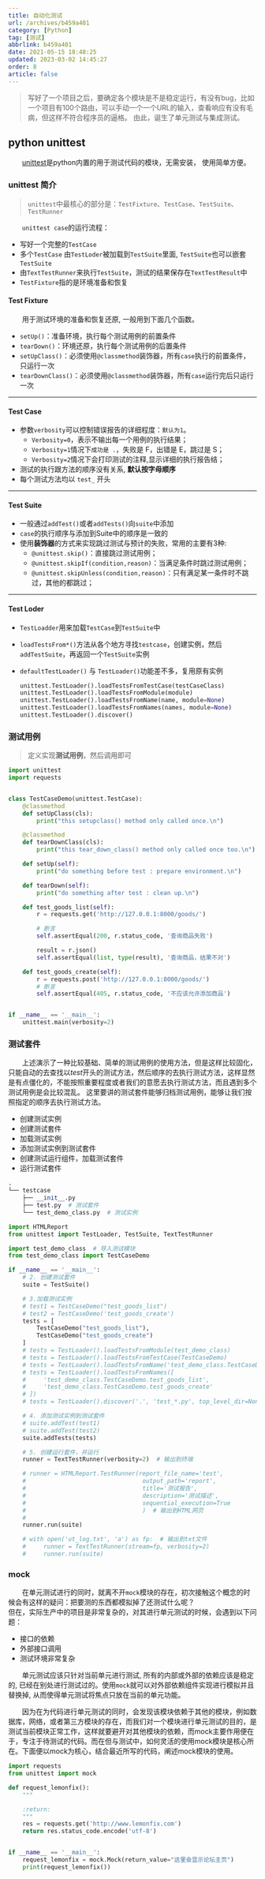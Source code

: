 ```yaml
---
title: 自动化测试
url: /archives/b459a401
category: [Python]
tag: [测试]
abbrlink: b459a401
date: 2021-05-15 18:48:25
updated: 2023-03-02 14:45:27
order: 8
article: false
---
```



> 写好了一个项目之后，要确定各个模块是不是稳定运行，有没有bug，比如一个项目有100个路由，可以手动一个一个URL的输入，查看响应有没有毛病，但这样不符合程序员的逼格。
> 由此，诞生了单元测试与集成测试。

## python unittest

　　[unittest](https://docs.python.org/3.7/library/unittest.html)是python内置的用于测试代码的模块，无需安装， 使用简单方便。

### unittest 简介

> `unittest`中最核心的部分是：`TestFixture`、`TestCase`、`TestSuite`、`TestRunner`

　　`unittest case`的运行流程：

- 写好一个完整的`TestCase`
- 多个`TestCase` 由`TestLoder`被加载到`TestSuite`里面, `TestSuite`也可以嵌套`TestSuite`
- 由`TextTestRunner`来执行`TestSuite`，测试的结果保存在`TextTestResult`中
- `TestFixture`指的是环境准备和恢复

#### Test Fixture

　　用于测试环境的准备和恢复还原, 一般用到下面几个函数。

- `setUp()`：准备环境，执行每个测试用例的前置条件
- `tearDown()`：环境还原，执行每个测试用例的后置条件
- `setUpClass()`：必须使用`@classmethod`装饰器，所有`case`执行的前置条件，只运行一次
- `tearDownClass()`：必须使用`@classmethod`装饰器，所有`case`运行完后只运行一次

---

#### Test Case

- 参数`verbosity`可以控制错误报告的详细程度：`默认为1`。
  - `Verbosity=0`，表示不输出每一个用例的执行结果；
  - `Verbosity=1`情况下`成功是 .`，失败是 F，出错是 E，跳过是 S；
  - `Verbosity=2`情况下会打印测试的注释,显示详细的执行报告结；
- 测试的执行跟方法的顺序没有关系, **默认按字母顺序**
- 每个测试方法均以 `test_` 开头

---

#### Test Suite

- 一般通过`addTest()`或者`addTests()`向`suite`中添加
- `case`的执行顺序与添加到Suite中的顺序是一致的
- 使用**装饰器**的方式来实现跳过测试与预计的失败，常用的主要有3种:
  - `@unittest.skip()`：直接跳过测试用例；
  - `@unittest.skipIf(condition,reason)`：当满足条件时跳过测试用例；
  - `@unittest.skipUnless(condition,reason)`：只有满足某一条件时不跳过，其他的都跳过；

---

#### Test Loder

- `TestLoadder`用来加载`TestCase`到`TestSuite`中
- `loadTestsFrom*()`方法从各个地方寻找`testcase`，创建实例，然后`addTestSuite`，再返回一个`TestSuite`实例
- `defaultTestLoader()` 与 `TestLoader()`功能差不多，复用原有实例

  ```python
  unittest.TestLoader().loadTestsFromTestCase(testCaseClass)
  unittest.TestLoader().loadTestsFromModule(module)
  unittest.TestLoader().loadTestsFromName(name, module=None)
  unittest.TestLoader().loadTestsFromNames(names, module=None)
  unittest.TestLoader().discover()
  ```

### 测试用例

> 定义实现**测试用例**，然后调用即可

```python
import unittest
import requests


class TestCaseDemo(unittest.TestCase):
    @classmethod
    def setUpClass(cls):
        print("this setupclass() method only called once.\n")

    @classmethod
    def tearDownClass(cls):
        print("this tear_down_class() method only called once too.\n")

    def setUp(self):
        print("do something before test : prepare environment.\n")

    def tearDown(self):
        print("do something after test : clean up.\n")

    def test_goods_list(self):
        r = requests.get('http://127.0.0.1:8000/goods/')

        # 断言
        self.assertEqual(200, r.status_code, '查询商品失败')

        result = r.json()
        self.assertEqual(list, type(result), '查询商品，结果不对')

    def test_goods_create(self):
        r = requests.post('http://127.0.0.1:8000/goods/')
        # 断言
        self.assertEqual(405, r.status_code, '不应该允许添加商品')


if __name__ == '__main__':
    unittest.main(verbosity=2)
```

### 测试套件

　　上述演示了一种比较基础、简单的测试用例的使用方法，但是这样比较固化，只能自动的去查找以*test*开头的测试方法，然后顺序的去执行测试方法，这样显然是有点僵化的，不能按照重要程度或者我们的意愿去执行测试方法，而且遇到多个测试用例是会比较混乱。
这里要讲的测试套件能够归档测试用例，能够让我们按照指定的顺序去执行测试方法。

- 创建测试实例
- 创建测试套件
- 加载测试实例
- 添加测试实例到测试套件
- 创建测试运行组件，加载测试套件
- 运行测试套件

```python
.
└── testcase
    ├── __init__.py
    ├── test.py  # 测试套件
    └── test_demo_class.py  # 测试实例
```

```python
import HTMLReport
from unittest import TestLoader, TestSuite, TextTestRunner

import test_demo_class  # 导入测试模块
from test_demo_class import TestCaseDemo

if __name__ == '__main__':
    # 2. 创建测试套件
    suite = TestSuite()

    # 3.加载测试实例
    # test1 = TestCaseDemo("test_goods_list")
    # test2 = TestCaseDemo('test_goods_create')
    tests = [
        TestCaseDemo("test_goods_list"), 
        TestCaseDemo("test_goods_create")
    ]
    # tests = TestLoader().loadTestsFromModule(test_demo_class)
    # tests = TestLoader().loadTestsFromTestCase(TestCaseDemo)
    # tests = TestLoader().loadTestsFromName('test_demo_class.TestCaseDemo.test_goods_list')
    # tests = TestLoader().loadTestsFromNames([
    #     'test_demo_class.TestCaseDemo.test_goods_list',
    #     'test_demo_class.TestCaseDemo.test_goods_create'
    # ])
    # tests = TestLoader().discover('.', 'test_*.py', top_level_dir=None)

    # 4. 添加测试实例到测试套件
    # suite.addTest(test1)
    # suite.addTest(test2)
    suite.addTests(tests)

    # 5. 创建运行套件，并运行
    runner = TextTestRunner(verbosity=2)  # 输出到终端

    # runner = HTMLReport.TestRunner(report_file_name='test',
    #                                 output_path='report',
    #                                 title='测试报告',
    #                                 description='测试描述',
    #                                 sequential_execution=True
    #                                 )  # 输出到HTML网页
    #
    runner.run(suite)

    # with open('ut_log.txt', 'a') as fp:  # 输出到txt文件
    #     runner = TextTestRunner(stream=fp, verbosity=2)
    #     runner.run(suite)
```

### mock

　　在单元测试进行的同时，就离不开`mock`​模块的存在，初次接触这个概念的时候会有这样的疑问：把要测的东西都模拟掉了还测试什么呢？  
但在，实际生产中的项目是非常复杂的，对其进行单元测试的时候，会遇到以下问题：

* 接口的依赖
* 外部接口调用
* 测试环境非常复杂

　　单元测试应该只针对当前单元进行测试, 所有的内部或外部的依赖应该是稳定的, 已经在别处进行测试过的。使用`mock`​ 就可以对外部依赖组件实现进行模拟并且替换掉, 从而使得单元测试将焦点只放在当前的单元功能。

　　因为在为代码进行单元测试的同时，会发现该模块依赖于其他的模块，例如数据库，网络，或者第三方模块的存在，而我们对一个模块进行单元测试的目的，是测试当前模块正常工作，这样就要避开对其他模块的依赖，而mock主要作用便在于，专注于待测试的代码。而在但与测试中，如何灵活的使用mock模块是核心所在。下面便以mock为核心，结合最近所写的代码，阐述mock模块的使用。

```python
import requests
from unittest import mock

def request_lemonfix():
    """

    :return:
    """
    res = requests.get('http://www.lemonfix.com')
    return res.status_code.encode('utf-8')


if __name__ == '__main__':
    request_lemonfix = mock.Mock(return_value="这里会显示论坛主页")
    print(request_lemonfix())
```
